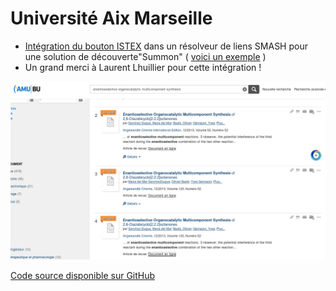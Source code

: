 # Université Aix Marseille

* [Intégration du bouton ISTEX](https://doc.istex.fr/users/integration/ent-web/#bouton-istex-integre) dans un résolveur de liens SMASH pour une solution de découverte"Summon" \( [voici un exemple](https://sh2hh6qx2e.search.serialssolutions.com/?url_ver=Z39.88-2004&ctx_ver=Z39.88-2004&rfr_id=info%3Asid%2Fzotero.org%3A2&rft_id=info%3Adoi%2F10.1002%2Fanie.201306656&rft_val_fmt=info%3Aofi%2Ffmt%3Akev%3Amtx%3Ajournal&rft.genre=article&rft.atitle=Enantioselective%20Organocatalytic%20Multicomponent%20Synthesis%20of%202%2C6-Diazabicyclo%5B2.2.2%5Doctanones&rft.jtitle=Angewandte%20Chemie%20International%20Edition&rft.stitle=Angew.%20Chem.%20Int.%20Ed.&rft.volume=52&rft.issue=52&rft.aufirst=Maria%20del%20Mar&rft.aulast=Sanchez%E2%80%85Duque&rft.au=Maria%20del%20Mar%20Sanchez%E2%80%85Duque&rft.au=Olivier%20Basl%C3%A9&rft.au=Yves%20G%C3%A9nisson&rft.au=Jean-Christophe%20Plaquevent&rft.au=Xavier%20Bugaut&rft.au=Thierry%20Constantieux&rft.au=Jean%20Rodriguez&rft.date=2013-12-23&rft.pages=14143-14146&rft.spage=14143&rft.epage=14146&rft.issn=1521-3773&rft.language=en) \)
* Un grand merci à Laurent Lhuillier pour cette intégration !

![](../../.gitbook/assets/amu.png)

[Code source disponible sur GitHub](https://github.com/SCD-Aix-Marseille-Universite/SMASH/blob/master/resolver.js#L726-L746)

